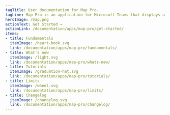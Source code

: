 ```yaml
---
tagTitle: User documentation for Map Pro.
tagLine: Map Pro is an application for Microsoft Teams that displays a map in any of your channels.
heroImage: /map.png
actionText: Get Started →
actionLink: /documentation/apps/map-pro/get-started/
items:
- title: Fundamentals​
  itemImage: /heart-book.svg
  link: /documentation/apps/map-pro/fundamentals/
- title: What’s new
  itemImage: /light.svg
  link: /documentation/apps/map-pro/whats-new/
- title: Tutorials
  itemImage: /graduation-hat.svg
  link: /documentation/apps/map-pro/tutorials/
- title: Limits
  itemImage: /wheel.svg
  link: /documentation/apps/map-pro/limits/
- title: Changelog
  itemImage: /changelog.svg
  link: /documentation/apps/map-pro/changelog/
---
```


<Overview />